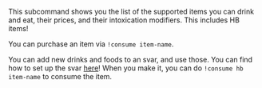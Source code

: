 This subcommand shows you the list of the supported items you can drink and eat, their prices, and their intoxication modifiers. This includes HB items!

You can purchase an item via `!consume item-name`.

You can add new drinks and foods to an svar, and use those. You can find how to set up the svar [here](https://github.com/Adalwolf3333/Drinking-Eating-and-Intoxication/tree-save/main/Example%20Homebrew%20Consume)! When you make it, you can do `!consume hb item-name` to consume the item. 